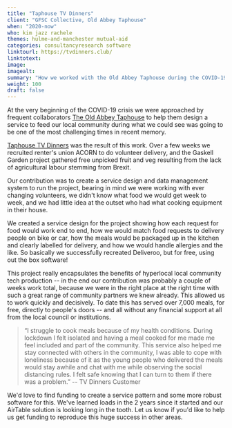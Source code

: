 ```yaml
---
title: "Taphouse TV Dinners"
client: "GFSC Collective, Old Abbey Taphouse"
when: "2020-now"
who: kim jazz rachele
themes: hulme-and-manchester mutual-aid
categories: consultancyresearch software
linktourl: https://tvdinners.club/
linktotext:
image:
imagealt:
summary: "How we worked with the Old Abbey Taphouse during the COVID-19 crisis to create and launch a project distributing free hot meals in the community of Hulme, Manchester."
weight: 100
draft: false
---
```


At the very beginning of the COVID-19 crisis we were approached by frequent collaborators [The Old Abbey Taphouse](https://www.theoldabbeytaphouse.org/) to help them design a service to feed our local community during what we could see was going to be one of the most challenging times in recent memory.

[Taphouse TV Dinners](http://tvdinners.club/) was the result of this work. Over a few weeks we recruited renter's union ACORN to do volunteer delivery, and the Gaskell Garden project gathered free unpicked fruit and veg resulting from the lack of agricultural labour stemming from Brexit.

Our contribution was to create a service design and data management system to run the project, bearing in mind we were working with ever changing volunteers, we didn't know what food we would get week to week, and we had little idea at the outset who had what cooking equipment in their house. 

We created a service design for the project showing how each request for food would work end to end, how we would match food requests to delivery people on bike or car, how the meals would be packaged up in the kitchen and clearly labelled for delivery, and how we would handle allergies and the like. So basically we successfully recreated Deliveroo, but for free, using out the box software!

This project really encapsulates the benefits of hyperlocal local community tech production -- in the end our contribution was probably a couple of weeks work total, because we were in the right place at the right time with such a great range of community partners we knew already. This allowed us to work quickly and decisively. To date this has served over 7,000 meals, for free, directly to people's doors -- and all without any financial support at all from the local council or institutions.

> “I struggle to cook meals because of my health conditions.  During lockdown I felt isolated and having a meal cooked for me made me feel included and part of the community.  This service also helped me stay connected with others in the community, I was able to cope with loneliness because of it as the young people who delivered the meals would stay awhile and chat with me while observing the social distancing rules. I felt safe knowing that I can turn to them if there was a problem.” -- TV Dinners Customer

We'd love to find funding to create a service pattern and some more robust software for this. We've learned loads in the 2 years since it started and our AirTable solution is looking long in the tooth. Let us know if you'd like to help us get funding to reproduce this huge success in other areas.
